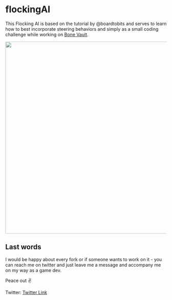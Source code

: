 # flockingAI
This Flocking AI is based on the tutorial by @boardtobits and serves to learn how to best incorporate steering behaviors and simply as a small coding challenge while working on [Bone Vault](https://twitter.com/playBoneVault).

<img src="https://media.giphy.com/media/lwZWz0pmgv1m2mDUPB/giphy.gif" width="900" height="600" />

## Last words
I would be happy about every fork or if someone wants to work on it - you can reach me on twitter and just leave me a message and accompany me on my way as a game dev. 

Peace out ✌

Twitter: [Twitter Link](https://twitter.com/FreddyNewtonDev)
